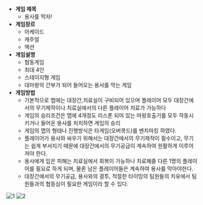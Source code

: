 * **게임 제목**
  * 용사를 막자!
* **게임장르**
  * 아케이드
  * 캐주얼
  * 액션
* **게임설명**
  * 협동게임
  * 최대 4인
  * 스테이지형 게임
  * 대마왕의 간부가 되어 들어오는 용사를 막는 게임
* **게임방법**
  * 기본적으로 맵에는 대장간,치료실이 구비되어 있으며 플레이어 모두 대장간에서의 무기제작이나 치료실에서의 다른 플레이어 치료가 가능하다
  * 게임의 승리조건은 맵에 4개정도 리스폰 되어 있는 마왕호출기를 모두 작동시키거나 들어온 용사를 처치하면 게임의 승리
  * 게임의 맵의 형태나 진행방식은 타게임(오버쿡드)를 벤치마킹 하였다.
  * 플레이어가 용사와 싸우기 위해서는 대장간에서의 무기제작이 필수이고, 무기는 쉽게 부서지기 때문에 대장간에서의 무기공급이 계속하여 원활하게 이루어져야 한다.
  * 용사에게 입은 피해는 치료실에서 회복이 가능하나 치료해줄 다른 1명의 플레이어를 필요로 하게 되며, 물론 남은 플레이어들은 계속하여 용사를 막아야한다.
  * 대장간에서의 무기공급, 용사와의 결투, 적절한 타이밍의 팀원들의 치유에서 팀원들과의 협동심이 필요한 게임이라 할 수 있다.


![1](https://postfiles.pstatic.net/MjAxODEwMTdfOTUg/MDAxNTM5Nzc5Mzk1NDk5.2up0sJt6slRRQQmX50yr_LqT9KDfmkd9AFOQBzBIvtEg.FNd_--Bb5y2Kenc_ZYWL7JsWLQjlpCjmnardXBKEKwIg.JPEG.minsuk525/1.jpg?type=w773)
![2](https://postfiles.pstatic.net/MjAxODEwMTdfMjIw/MDAxNTM5Nzc5NDAwODk2.2wjnuTSOSnWf3vias0FCd6foCqOpoY2V1slz5v1ZBmog.YOBhPNdmb2SNe5yjITdXayuT3-qjwuKWWeqAsc5kkXog.JPEG.minsuk525/2.jpg?type=w773)
